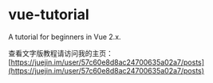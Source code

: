# vue-tutorial
A tutorial for beginners in Vue 2.x.

查看文字版教程请访问我的主页：[https://juejin.im/user/57c60e8d8ac24700635a02a7/posts](https://juejin.im/user/57c60e8d8ac24700635a02a7/posts)